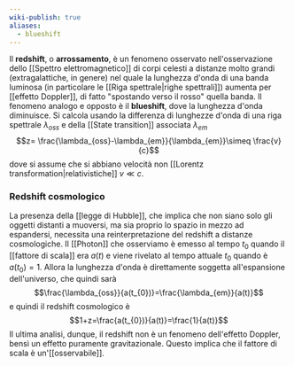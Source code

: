 ```yaml
---
wiki-publish: true
aliases:
  - blueshift
---
```

Il **redshift**, o **arrossamento**, è un fenomeno osservato nell'osservazione dello [[Spettro elettromagnetico]] di corpi celesti a distanze molto grandi (extragalattiche, in genere) nel quale la lunghezza d'onda di una banda luminosa (in particolare le [[Riga spettrale|righe spettrali]]) aumenta per [[effetto Doppler]], di fatto "spostando verso il rosso" quella banda. Il fenomeno analogo e opposto è il **blueshift**, dove la lunghezza d'onda diminuisce. Si calcola usando la differenza di lunghezze d'onda di una riga spettrale $\lambda_{oss}$ e della [[State transition]] associata $\lambda_{em}$
$$z= \frac{\lambda_{oss}-\lambda_{em}}{\lambda_{em}}\simeq \frac{v}{c}$$
dove si assume che si abbiano velocità non [[Lorentz transformation|relativistiche]] $v\ll c$.
### Redshift cosmologico
La presenza della [[legge di Hubble]], che implica che non siano solo gli oggetti distanti a muoversi, ma sia proprio lo spazio in mezzo ad espandersi, necessita una reinterpretazione del redshift a distanze cosmologiche. Il [[Photon]] che osserviamo è emesso al tempo $t_{0}$ quando il [[fattore di scala]] era $a(t)$ e viene rivelato al tempo attuale $t_{0}$ quando è $a(t_{0})=1$. Allora la lunghezza d'onda è direttamente soggetta all'espansione dell'universo, che quindi sarà
$$\frac{\lambda_{oss}}{a(t_{0})}=\frac{\lambda_{em}}{a(t)}$$
e quindi il redshift cosmologico è
$$1+z=\frac{a(t_{0})}{a(t)}=\frac{1}{a(t)}$$
Il ultima analisi, dunque, il redshift non è un fenomeno dell'effetto Doppler, bensì un effetto puramente gravitazionale. Questo implica che il fattore di scala è un'[[osservabile]].